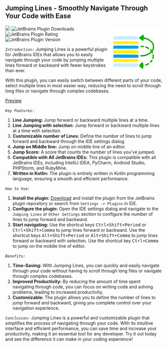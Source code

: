 ## Jumping Lines - Smoothly Navigate Through Your Code with Ease

<img align="right" src="src/main/resources/META-INF/pluginIcon.svg" style ="height:150px;width:150px;padding:8px;" alt="Plugin Logo">

<a href="https://plugins.jetbrains.com/plugin/22878-jumping-lines"><img src="https://img.shields.io/website?down_color=red&down_message=Under%20work&label=Plugin&logo=jetbrains&style=for-the-badge&up_color=blue&up_message=Stable&url=https://plugins.jetbrains.com/plugin/22878-jumping-lines"></a>
![JetBrains Plugin Downloads](https://img.shields.io/jetbrains/plugin/d/22878?style=for-the-badge&logo=jetbrains&label=Total%20Downloads&color=blue)
![JetBrains Plugin Rating](https://img.shields.io/jetbrains/plugin/r/rating/22878?style=for-the-badge&logo=jetbrains&label=Rating&color=blue)
![JetBrains Plugin Version](https://img.shields.io/jetbrains/plugin/v/22878?style=for-the-badge&logo=jetbrains&label=Version&color=blue)

_`Introduction:`_
Jumping Lines is a powerful plugin for JetBrains IDEs that allows you to easily navigate through your code by jumping
multiple lines forward or backward with fewer keystrokes than ever.

With this plugin, you can easily switch between
different parts of your code, select multiple lines in most easier way, reducing the need to scroll through long files
or navigate through complex codebases.

[Preview](https://github.com/HarshPanchal18/Jumping-Lines/assets/63415584/fe86d298-7875-4744-ba4b-68e21a876d70)

_`Key Features:`_

1. **Line Jumping:** Jump forward or backward multiple lines at a time.
2. **Line Jumping with selection:** Jump forward or backward multiple lines at a time with selection.
3. **Customizable number of Lines:** Define the number of lines to jump forward and backward through the IDE settings
   dialog.
4. **Jump on Middle line:** Jump on middle line of an editor.
5. **Jump Score:** A score that counts the number of lines you've jumped.
6. **Compatible with All JetBrains IDEs:** This plugin is compatible with all JetBrains IDEs, including IntelliJ IDEA,
   PyCharm, Android Studio, PHPStorm, and RubyMine.
7. **Written in Kotlin:** The plugin is entirely written in Kotlin programming language, ensuring a smooth and efficient
   performance.

_`How to Use:`_

1. **Install the plugin:** [Download](https://plugins.jetbrains.com/plugin/22878-jumping-lines) and install the plugin
   from the JetBrains plugin repository or search from `Settings -> Plugins` in IDE.
2. **Configure the plugin:** Open the IDE settings dialog and navigate to the `Jumping Lines` or `Other Settings`
   section to configure the
   number of lines to jump forward and backward.
3. **Start navigating:** Use the shortcut keys <kbd>Ctrl+Shift+Period</kbd> or <kbd>Ctrl+Shift+Comma</kbd> to jump lines
   forward or backward. Use the shortcut keys <kbd>Alt+Shift+Period</kbd> or <kbd>Alt+Shift+Comma</kbd> to jump lines
   forward or backward with selection. Use the shortcut key <kbd>Ctrl+Comma</kbd> to jump on the middle line of editor.

_`Benefits:`_

1. **Time-Saving:** With Jumping Lines, you can quickly and easily navigate through your code without having to scroll
   through long files or navigate through complex codebases.
2. **Improved Productivity:** By reducing the amount of time spent navigating through code, you can focus on writing
   code and solving problems, leading to increased productivity.
3. **Customizable:** The plugin allows you to define the number of lines to jump forward and backward, giving you
   complete control over your navigation experience.

_`Conclusion:`_
Jumping Lines is a powerful and customizable plugin that simplifies the process of navigating through your code. With
its intuitive interface and efficient performance, you can save time and increase your productivity, making it an
essential tool for any developer. Try it out today and see the difference it can make in your coding experience!  